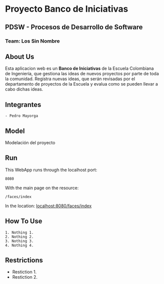 # Proyecto Banco de Iniciativas
## PDSW - Procesos de Desarrollo de Software
### Team: Los Sin Nombre

## About Us

Esta aplicacion web es un **Banco de Iniciativas** de la Escuela Colombiana de Ingeniería, que gestiona las ideas de nuevos proyectos por parte de toda la comunidad. Registra nuevas ideas, que serán revisadas por el departamento de proyectos de la Escuela y evalua como se pueden llevar a cabo dichas ideas.

## Integrantes
	- Pedro Mayorga

## Model
Modelación del proyecto

## Run
This WebApp runs through the localhost port:
```
8080
```
With the main page on the resource:
```
/faces/index
```
In the location:
[localhost:8080/faces/index](localhost:8080/project/login.xhtml)

## How To Use
	1. Nothing 1.
	2. Nothing 2.
	3. Nothing 3.
	4. Nothing 4.

## Restrictions
- Restiction 1.
- Restiction 2.

